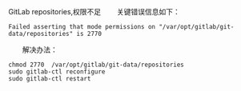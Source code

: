 GitLab
repositories,权限不足
&emsp;&emsp;关键错误信息如下：

```
Failed asserting that mode permissions on "/var/opt/gitlab/git-data/repositories" is 2770
```

&emsp;&emsp;解决办法：

```
chmod 2770  /var/opt/gitlab/git-data/repositories
sudo gitlab-ctl reconfigure
sudo gitlab-ctl restart
```
